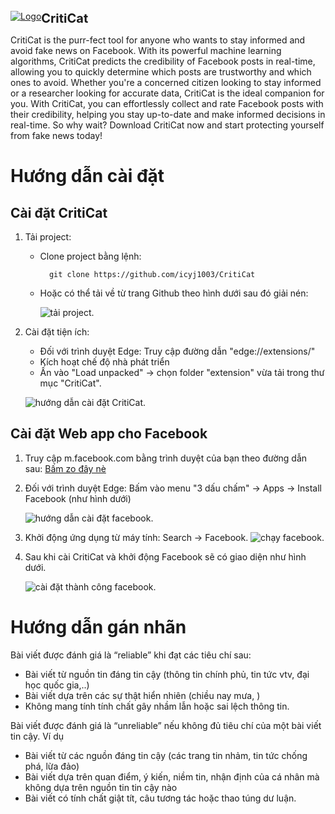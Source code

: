 <!-- PROJECT LOGO -->
<br />
<div align="left">
  <div style="display: flex;flex-direction: row;align-items:top;">
    <a href="https://github.com/othneildrew/Best-README-Template">
    <img src="./extension/icons/icon32.png" alt="Logo">
  </a>
  <span align="left" style="font-size:20px;font-weight:bold">CritiCat</span>

  </div>

  
  <p align="left">
    CritiCat is the purr-fect tool for anyone who wants to stay informed and avoid fake news on Facebook. With its powerful machine learning algorithms, CritiCat predicts the credibility of Facebook posts in real-time, allowing you to quickly determine which posts are trustworthy and which ones to avoid. Whether you're a concerned citizen looking to stay informed or a researcher looking for accurate data, CritiCat is the ideal companion for you. With CritiCat, you can effortlessly collect and rate Facebook posts with their credibility, helping you stay up-to-date and make informed decisions in real-time. So why wait? Download CritiCat now and start protecting yourself from fake news today!
  </p>
</div>

# Hướng dẫn cài đặt

## Cài đặt CritiCat
1. Tải project:
    - Clone project bằng lệnh:

            git clone https://github.com/icyj1003/CritiCat

    - Hoặc có thể tải về từ trang Github theo hình dưới sau đó giải nén:

        ![tải project](./images/github_download.png "Text to show on mouseover").

2. Cài đặt tiện ích:
    - Đối với trình duyệt Edge: Truy cập đường dẫn "edge://extensions/"
    - Kích hoạt chế độ nhà phát triển
    - Ấn vào "Load unpacked" -> chọn folder "extension" vừa tải trong thư mục "CritiCat".

    ![hướng dẫn cài đặt CritiCat](./images/extension_install.png "hướng dẫn cài đặt facebook").

## Cài đặt Web app cho Facebook
1. Truy cập m.facebook.com bằng trình duyệt của bạn theo đường dẫn sau: [Bấm zo đây nè](https://m.facebook.com/)
2. Đối với trình duyệt Edge: Bấm vào menu "3 dấu chấm" -> Apps -> Install Facebook (như hình dưới)

    ![hướng dẫn cài đặt facebook](./images/facebook_install.png "hướng dẫn cài đặt facebook").

3. Khởi động ứng dụng từ máy tính: Search -> Facebook. 
    ![chạy facebook](./images/facebook_start.png "chạy facebook").
4. Sau khi cài CritiCat và khởi động Facebook sẽ có giao diện như hình dưới.

    ![cài đặt thành công facebook](./images/ok.png "cài đặt thành công facebook").

# Hướng dẫn gán nhãn
Bài viết được đánh giá là “reliable” khi đạt các tiêu chí sau:
- Bài viết từ nguồn tin đáng tin cậy (thông tin chính phủ, tin tức vtv, đại học quốc gia,..)
- Bài viết dựa trên các sự thật hiển nhiên (chiều nay mưa, )
- Không mang tính tính chất gây nhầm lẫn hoặc sai lệch thông tin.

Bài viết được đánh giá là “unreliable” nếu không đủ tiêu chí của một bài viết tin cậy. Ví dụ
- Bài viết từ các nguồn đáng tin cậy (các trang tin nhảm, tin tức chống phá, lừa đảo)
- Bài viết dựa trên quan điểm, ý kiến, niềm tin, nhận định của cá nhân mà không dựa trên nguồn tin tin cậy nào
- Bài viết có tính chất giật tít, câu tương tác hoặc thao túng dư luận.

